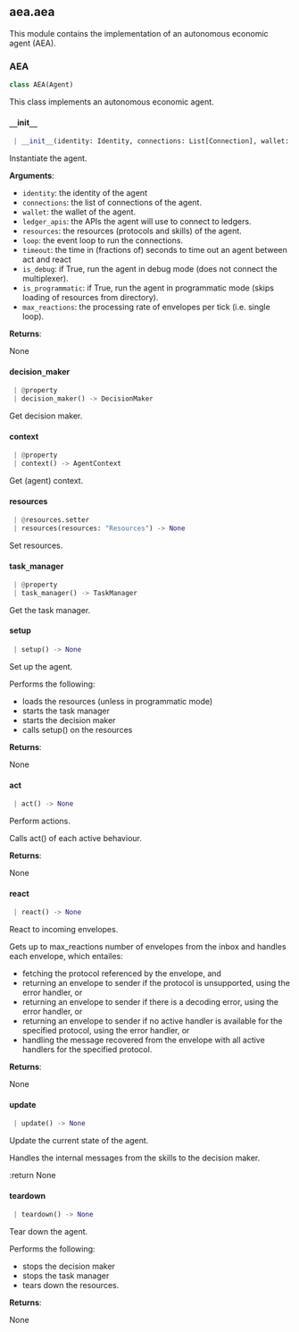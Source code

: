 <a name=".aea.aea"></a>
## aea.aea

This module contains the implementation of an autonomous economic agent (AEA).

<a name=".aea.aea.AEA"></a>
### AEA

```python
class AEA(Agent)
```

This class implements an autonomous economic agent.

<a name=".aea.aea.AEA.__init__"></a>
#### `__`init`__`

```python
 | __init__(identity: Identity, connections: List[Connection], wallet: Wallet, ledger_apis: LedgerApis, resources: Resources, loop: Optional[AbstractEventLoop] = None, timeout: float = 0.0, is_debug: bool = False, is_programmatic: bool = True, max_reactions: int = 20) -> None
```

Instantiate the agent.

**Arguments**:

- `identity`: the identity of the agent
- `connections`: the list of connections of the agent.
- `wallet`: the wallet of the agent.
- `ledger_apis`: the APIs the agent will use to connect to ledgers.
- `resources`: the resources (protocols and skills) of the agent.
- `loop`: the event loop to run the connections.
- `timeout`: the time in (fractions of) seconds to time out an agent between act and react
- `is_debug`: if True, run the agent in debug mode (does not connect the multiplexer).
- `is_programmatic`: if True, run the agent in programmatic mode (skips loading of resources from directory).
- `max_reactions`: the processing rate of envelopes per tick (i.e. single loop).

**Returns**:

None

<a name=".aea.aea.AEA.decision_maker"></a>
#### decision`_`maker

```python
 | @property
 | decision_maker() -> DecisionMaker
```

Get decision maker.

<a name=".aea.aea.AEA.context"></a>
#### context

```python
 | @property
 | context() -> AgentContext
```

Get (agent) context.

<a name=".aea.aea.AEA.resources"></a>
#### resources

```python
 | @resources.setter
 | resources(resources: "Resources") -> None
```

Set resources.

<a name=".aea.aea.AEA.task_manager"></a>
#### task`_`manager

```python
 | @property
 | task_manager() -> TaskManager
```

Get the task manager.

<a name=".aea.aea.AEA.setup"></a>
#### setup

```python
 | setup() -> None
```

Set up the agent.

Performs the following:

- loads the resources (unless in programmatic mode)
- starts the task manager
- starts the decision maker
- calls setup() on the resources

**Returns**:

None

<a name=".aea.aea.AEA.act"></a>
#### act

```python
 | act() -> None
```

Perform actions.

Calls act() of each active behaviour.

**Returns**:

None

<a name=".aea.aea.AEA.react"></a>
#### react

```python
 | react() -> None
```

React to incoming envelopes.

Gets up to max_reactions number of envelopes from the inbox and
handles each envelope, which entailes:

- fetching the protocol referenced by the envelope, and
- returning an envelope to sender if the protocol is unsupported, using the error handler, or
- returning an envelope to sender if there is a decoding error, using the error handler, or
- returning an envelope to sender if no active handler is available for the specified protocol, using the error handler, or
- handling the message recovered from the envelope with all active handlers for the specified protocol.

**Returns**:

None

<a name=".aea.aea.AEA.update"></a>
#### update

```python
 | update() -> None
```

Update the current state of the agent.

Handles the internal messages from the skills to the decision maker.

:return None

<a name=".aea.aea.AEA.teardown"></a>
#### teardown

```python
 | teardown() -> None
```

Tear down the agent.

Performs the following:

- stops the decision maker
- stops the task manager
- tears down the resources.

**Returns**:

None

